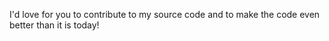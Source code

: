 I'd love for you to contribute to my source code and to make the code even better than it is today! 
